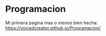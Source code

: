 # Programacion
Mi primera pagina mas o menos bien hecha: https://voicedcreator.github.io/Programacion/
